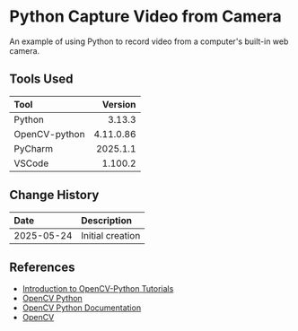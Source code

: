 # Python Capture Video from Camera
An example of using Python to record video from a computer's built-in web camera.

## Tools Used

| Tool          |   Version |
|:--------------|----------:|
| Python        |    3.13.3 |
| OpenCV-python | 4.11.0.86 |
| PyCharm       |  2025.1.1 |
| VSCode        |   1.100.2 |

## Change History

| Date       | Description      |
|:-----------|:-----------------|
| 2025-05-24 | Initial creation |

## References

* [Introduction to OpenCV-Python Tutorials](https://docs.opencv.org/4.x/d0/de3/tutorial_py_intro.html)
* [OpenCV Python](https://github.com/opencv/opencv-python?tab=readme-ov-file#documentation-for-opencv-python)
* [OpenCV Python Documentation](https://docs.opencv.org/4.x/d6/d00/tutorial_py_root.html)
* [OpenCV](https://opencv.org)
